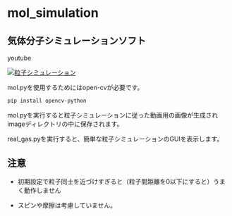 # mol_simulation

## 気体分子シミュレーションソフト

youtube

[![粒子シミュレーション](https://i.ytimg.com/vi/fWzYb2FtJ6A/hqdefault.jpg?sqp=-oaymwE2CNACELwBSFXyq4qpAygIARUAAIhCGAFwAcABBvABAfgB3gOAAuADigIMCAAQARh_IBMoEzAP&rs=AOn4CLDlj0b2silFyfIcqpcb5a7zts1A9Q)](https://www.youtube.com/watch?v=fWzYb2FtJ6A)

mol.pyを使用するためにはopen-cvが必要です。

```bash
pip install opencv-python
```

mol.pyを実行すると粒子シミュレーションに従った動画用の画像が生成されimageディレクトリの中に保存されます。

real_gas.pyを実行すると、簡単な粒子シミュレーションのGUIを表示します。

## 注意

- 初期設定で粒子同士を近づけすぎると（粒子間距離を0以下にすると）うまく動作しません

- スピンや摩擦は考慮していません。
